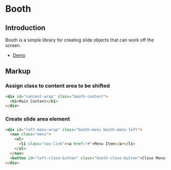 # Booth
## Introduction
Booth is a simple library for creating slide objects that can work off the screen.

* [Demo](https://ndex30.github.io/projects/booth/)

## Markup
### Assign class to content area to be shifted
```html
<div id="content-wrap" class="booth-content">
  <h1>Main Content</h1>
</div>
```
### Create slide area element
```HTML
<div id="left-menu-wrap" class="booth-menu booth-menu-left">
  <nav class="menu">
    <ul>
      <li class="nav-link"><a href="#">Menu Item</a></li>
    </ul>
  </nav>
  <button id="left-close-button" class="booth-close-button">Close Menu</button>
</div>
```
